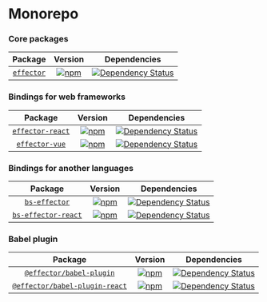 
# Monorepo


### Core packages

|         Package        |                                                 Version                                                 |                                                                       Dependencies                                                                       |
| :--------------------: | :-----------------------------------------------------------------------------------------------------: | :------------------------------------------------------------------------------------------------------------------------------------------------------: |
| [`effector`](effector) | [![npm](https://img.shields.io/npm/v/effector.svg?maxAge=3600)](https://www.npmjs.com/package/effector) | [![Dependency Status](https://david-dm.org/zerobias/effector.svg?path=packages/effector)](https://david-dm.org/zerobias/effector?path=packages/effector) |



### Bindings for web frameworks

|               Package              |                                                       Version                                                       |                                                                             Dependencies                                                                             |
| :--------------------------------: | :-----------------------------------------------------------------------------------------------------------------: | :------------------------------------------------------------------------------------------------------------------------------------------------------------------: |
| [`effector-react`](effector-react) | [![npm](https://img.shields.io/npm/v/effector-react.svg?maxAge=3600)](https://www.npmjs.com/package/effector-react) | [![Dependency Status](https://david-dm.org/zerobias/effector.svg?path=packages/effector-react)](https://david-dm.org/zerobias/effector?path=packages/effector-react) |
|   [`effector-vue`](effector-vue)   |   [![npm](https://img.shields.io/npm/v/effector-vue.svg?maxAge=3600)](https://www.npmjs.com/package/effector-vue)   |   [![Dependency Status](https://david-dm.org/zerobias/effector.svg?path=packages/effector-vue)](https://david-dm.org/zerobias/effector?path=packages/effector-vue)   |



### Bindings for another languages

|                  Package                 |                                                          Version                                                          |                                                                                Dependencies                                                                                |
| :--------------------------------------: | :-----------------------------------------------------------------------------------------------------------------------: | :------------------------------------------------------------------------------------------------------------------------------------------------------------------------: |
|       [`bs-effector`](bs-effector)       |       [![npm](https://img.shields.io/npm/v/bs-effector.svg?maxAge=3600)](https://www.npmjs.com/package/bs-effector)       |       [![Dependency Status](https://david-dm.org/zerobias/effector.svg?path=packages/bs-effector)](https://david-dm.org/zerobias/effector?path=packages/bs-effector)       |
| [`bs-effector-react`](bs-effector-react) | [![npm](https://img.shields.io/npm/v/bs-effector-react.svg?maxAge=3600)](https://www.npmjs.com/package/bs-effector-react) | [![Dependency Status](https://david-dm.org/zerobias/effector.svg?path=packages/bs-effector-react)](https://david-dm.org/zerobias/effector?path=packages/bs-effector-react) |



### Babel plugin

|                             Package                            |                                                                     Version                                                                     |                                                                                           Dependencies                                                                                           |
| :------------------------------------------------------------: | :---------------------------------------------------------------------------------------------------------------------------------------------: | :----------------------------------------------------------------------------------------------------------------------------------------------------------------------------------------------: |
|       [`@effector/babel-plugin`](@effector/babel-plugin)       |       [![npm](https://img.shields.io/npm/v/@effector/babel-plugin.svg?maxAge=3600)](https://www.npmjs.com/package/@effector/babel-plugin)       |       [![Dependency Status](https://david-dm.org/zerobias/effector.svg?path=packages/@effector/babel-plugin)](https://david-dm.org/zerobias/effector?path=packages/@effector/babel-plugin)       |
| [`@effector/babel-plugin-react`](@effector/babel-plugin-react) | [![npm](https://img.shields.io/npm/v/@effector/babel-plugin-react.svg?maxAge=3600)](https://www.npmjs.com/package/@effector/babel-plugin-react) | [![Dependency Status](https://david-dm.org/zerobias/effector.svg?path=packages/@effector/babel-plugin-react)](https://david-dm.org/zerobias/effector?path=packages/@effector/babel-plugin-react) |

